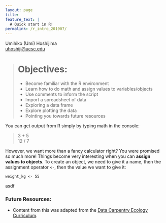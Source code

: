 ```yaml
---
layout: page
title:
feature_text: |
  # Quick start in R!
permalink: /r_intro_201907/
---
```



 Umihiko (Umi) Hoshijima  
 uhoshiji@ucsc.edu  




> # Objectives:
> * Become familiar with the R environment
> * Learn how to do math and assign values to variables/objects
> * Use comments to inform the script
> * Import a spreadsheet of data
> * Exploring a data frame
> * Explore plotting the data
> * Pointing you towards future resources

You can get output from R simply by typing math in the console:
>   3 + 5  
>   12 / 7  

However, we want more than a fancy calculator right? You were promised so much more! Things become very interesting when you can **assign values to objects**. To create an object, we need to give it a name, then the assignment operator `<-`, then the value we want to give it: 

```
weight_kg <- 55
```
asdf




### Future Resources:

* Content from this was adapted from the [Data Carpentry Ecology Curriculum](https://datacarpentry.org/lessons/#ecology-workshop).

